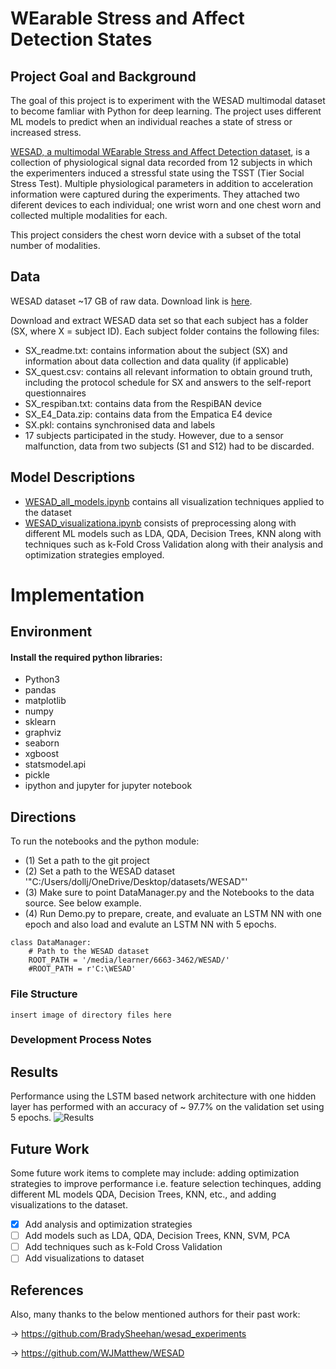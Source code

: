 
# WEarable Stress and Affect Detection States

## Project Goal and Background

The goal of this project is to experiment with the WESAD multimodal dataset to become famliar with Python for deep learning.
The project uses different ML models to predict when an individual reaches a state of stress or increased stress.

[WESAD, a multimodal WEarable Stress and Affect Detection dataset](/references), is a collection of physiological signal data recorded from 12 subjects in which the experimenters induced a stressful state using the TSST (Tier Social Stress Test). Multiple physiological parameters in addition to acceleration information were captured during the experiments. They attached two diferent devices to each individual; one wrist worn and one chest worn and collected multiple modalities for each.

This project considers the chest worn device with a subset of the total number
of modalities.
## Data

WESAD dataset ~17 GB of raw data. Download link is [here](https://uni-siegen.sciebo.de/s/pYjSgfOVs6Ntahr/download).


Download and extract WESAD data set so that each subject has a folder (SX, where X = subject ID). Each subject folder contains the following files:

- SX_readme.txt: contains information about the subject (SX) and information about data collection and data quality (if applicable)
- SX_quest.csv: contains all relevant information to obtain ground truth, including the protocol schedule for SX and answers to the self-report questionnaires
- SX_respiban.txt: contains data from the RespiBAN device
- SX_E4_Data.zip: contains data from the Empatica E4 device
- SX.pkl: contains synchronised data and labels
 - 17 subjects participated in the study. However, due to a sensor malfunction, data from two subjects (S1 and S12) had to be discarded.

## Model Descriptions
- [WESAD_all_models.ipynb](https://github.com/dollja/stress-affect-wesad/blob/main/WESAD_all_models.ipynb) contains all visualization techniques applied to the dataset
- [WESAD_visualizationa.ipynb](https://github.com/dollja/stress-affect-wesad/blob/main/WESAD_visualization.ipynb) consists of preprocessing along with different ML models such as LDA, QDA, Decision Trees, KNN along with techniques such as k-Fold Cross Validation along with   their analysis and optimization strategies employed.

# Implementation

## Environment
####  Install the required python libraries:
- Python3 
- pandas
- matplotlib
- numpy
- sklearn
- graphviz
- seaborn
- xgboost
- statsmodel.api
- pickle
- ipython and jupyter for jupyter notebook

 ## Directions
To run the notebooks and the python module:
 - (1) Set a path to the git project
 - (2) Set a path to the WESAD dataset '"C:/Users/dollj/OneDrive/Desktop/datasets/WESAD"'
 - (3) Make sure to point DataManager.py and the Notebooks to the data source. See below example. 
 - (4) Run Demo.py to prepare, create, and evaluate an LSTM NN with one epoch and also load and evalute an LSTM NN with 5 epochs.

```  
class DataManager:
    # Path to the WESAD dataset
    ROOT_PATH = '/media/learner/6663-3462/WESAD/'
    #ROOT_PATH = r'C:\WESAD'
```
### File Structure
```
insert image of directory files here
```
    
### Development Process Notes

## Results
Performance using the LSTM based network architecture with one hidden layer has performed with an accuracy of ~ 97.7% on the validation set using 5 epochs.
<img title="Results" alt="Results" src="stress-affect-wesad/src/models/results_7.12.19_epochs5_learning_rate0_05.PNG">

## Future Work
Some future work items to complete may include: adding optimization strategies to improve performance i.e. feature selection techinques, adding different ML models QDA, Decision Trees, KNN, etc., and adding visualizations to the dataset.

- [x] Add analysis and optimization strategies
- [ ] Add models such as LDA, QDA, Decision Trees, KNN, SVM, PCA
- [ ] Add techniques such as k-Fold Cross Validation
- [ ] Add visualizations to dataset

## References

Also, many thanks to the below mentioned authors for their past work:

-> https://github.com/BradySheehan/wesad_experiments

-> https://github.com/WJMatthew/WESAD
